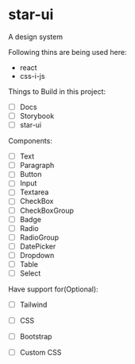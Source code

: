 # star-ui
A design system

Following thins are being used here:
* react
* css-i-js

Things to Build in this project:
- [ ] Docs
- [ ] Storybook
- [ ] star-ui

Components:
- [ ] Text
- [ ] Paragraph
- [ ] Button
- [ ] Input
- [ ] Textarea
- [ ] CheckBox
- [ ] CheckBoxGroup
- [ ] Badge
- [ ] Radio
- [ ] RadioGroup
- [ ] DatePicker
- [ ] Dropdown
- [ ] Table
- [ ] Select

Have support for(Optional):
- [ ] Tailwind
- [ ] CSS
- [ ] Bootstrap
- [ ] Custom CSS

